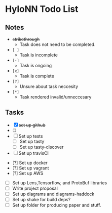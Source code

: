 # HyloNN Todo List #

## Notes ##

  - ~~strikethrough~~ 
      - Task does not need to be completed. 
  - `[ ]`
      - Task is incomplete
  - `[-]` 
      - Task is ongoing 
  - `[x]` 
      - Task is complete
  - `[?]` 
      - Unsure about task neccesity 
  - `[*]` 
      - Task rendered invalid/unneccesary 

## Tasks ##

  - [x] ~~set up github~~
  - [ ] 
  - [ ] Set up tests
      - [ ] Set up tasty
      - [ ] Set up tasty-discover
  - [ ] Set up travisCI
  
  - [?] Set up docker
  - [?] Set up vagrant
  - [?] Set up AWS
  - [ ] Set up Lens,Tensorflow, and ProtoBuf libraries
  - [ ] Write project proposal 
  - [ ] Set up diagrams and diagrams-haddock 
  - [ ] Set up shake for build deps? 
  - [ ] Set up folder for producing paper and stuff. 
